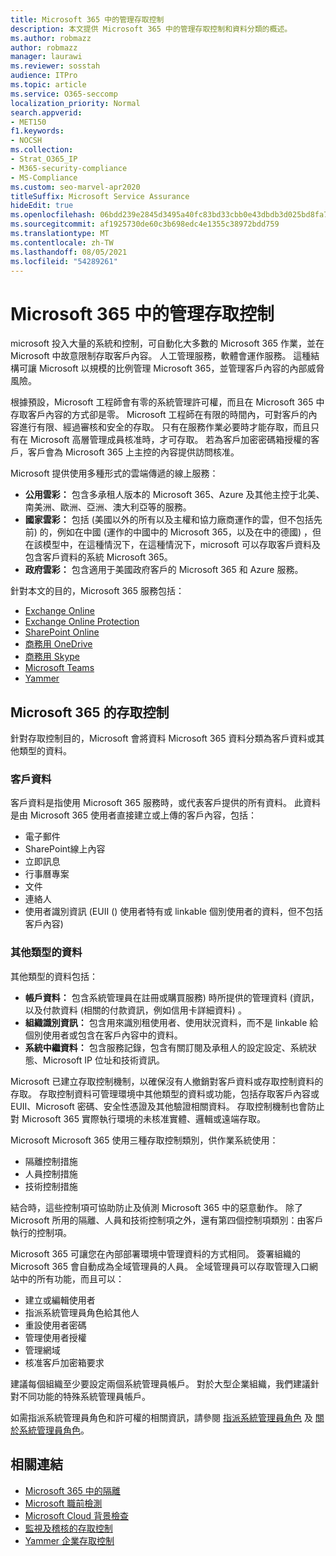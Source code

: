 ```yaml
---
title: Microsoft 365 中的管理存取控制
description: 本文提供 Microsoft 365 中的管理存取控制和資料分類的概述。
ms.author: robmazz
author: robmazz
manager: laurawi
ms.reviewer: sosstah
audience: ITPro
ms.topic: article
ms.service: O365-seccomp
localization_priority: Normal
search.appverid:
- MET150
f1.keywords:
- NOCSH
ms.collection:
- Strat_O365_IP
- M365-security-compliance
- MS-Compliance
ms.custom: seo-marvel-apr2020
titleSuffix: Microsoft Service Assurance
hideEdit: true
ms.openlocfilehash: 06bdd239e2845d3495a40fc83bd33cbb0e43dbdb3d025bd8fa77b5d5451a680c
ms.sourcegitcommit: af1925730de60c3b698edc4e1355c38972bdd759
ms.translationtype: MT
ms.contentlocale: zh-TW
ms.lasthandoff: 08/05/2021
ms.locfileid: "54289261"
---
```

# <a name="administrative-access-controls-in-microsoft-365"></a>Microsoft 365 中的管理存取控制 

microsoft 投入大量的系統和控制，可自動化大多數的 Microsoft 365 作業，並在 Microsoft 中故意限制存取客戶內容。 人工管理服務，軟體會運作服務。 這種結構可讓 Microsoft 以規模的比例管理 Microsoft 365，並管理客戶內容的內部威脅風險。

根據預設，Microsoft 工程師會有零的系統管理許可權，而且在 Microsoft 365 中存取客戶內容的方式卻是零。 Microsoft 工程師在有限的時間內，可對客戶的內容進行有限、經過審核和安全的存取。 只有在服務作業必要時才能存取，而且只有在 Microsoft 高層管理成員核准時，才可存取。 若為客戶加密密碼箱授權的客戶，客戶會為 Microsoft 365 上主控的內容提供訪問核准。

Microsoft 提供使用多種形式的雲端傳遞的線上服務：

- **公用雲彩：** 包含多承租人版本的 Microsoft 365、Azure 及其他主控于北美、南美洲、歐洲、亞洲、澳大利亞等的服務。
- **國家雲彩：** 包括 (美國以外的所有以及主權和協力廠商運作的雲，但不包括先前) 的，例如在中國 (運作的中國中的 Microsoft 365，以及在中的德國) ，但在該模型中，在這種情況下，在這種情況下，microsoft 可以存取客戶資料及包含客戶資料的系統 Microsoft 365。
- **政府雲彩：** 包含適用于美國政府客戶的 Microsoft 365 和 Azure 服務。

針對本文的目的，Microsoft 365 服務包括：

- [Exchange Online](/Exchange/exchange-online)
- [Exchange Online Protection](/Office365/SecurityCompliance/eop/exchange-online-protection-overview)
- [SharePoint Online](/sharepoint/sharepoint-online)
- [商務用 OneDrive](/OneDrive/onedrive)
- [商務用 Skype](/SkypeForBusiness/skype-for-business-online)
- [Microsoft Teams](/MicrosoftTeams/Teams-overview)
- [Yammer](/yammer/yammer-landing-page)

## <a name="microsoft-365-access-controls"></a>Microsoft 365 的存取控制

針對存取控制目的，Microsoft 會將資料 Microsoft 365 資料分類為客戶資料或其他類型的資料。

### <a name="customer-data"></a>客戶資料

客戶資料是指使用 Microsoft 365 服務時，或代表客戶提供的所有資料。 此資料是由 Microsoft 365 使用者直接建立或上傳的客戶內容，包括：

- 電子郵件
- SharePoint線上內容
- 立即訊息
- 行事曆專案
- 文件
- 連絡人
- 使用者識別資訊 (EUII () 使用者特有或 linkable 個別使用者的資料，但不包括客戶內容) 

### <a name="other-types-of-data"></a>其他類型的資料

其他類型的資料包括：

- **帳戶資料：** 包含系統管理員在註冊或購買服務) 時所提供的管理資料 (資訊，以及付款資料 (相關的付款資訊，例如信用卡詳細資料) 。
- **組織識別資訊：** 包含用來識別租使用者、使用狀況資料，而不是 linkable 給個別使用者或包含在客戶內容中的資料。
- **系統中繼資料：** 包含服務記錄，包含有關訂閱及承租人的設定設定、系統狀態、Microsoft IP 位址和技術資訊。

Microsoft 已建立存取控制機制，以確保沒有人撤銷對客戶資料或存取控制資料的存取。 存取控制資料可管理環境中其他類型的資料或功能，包括存取客戶內容或 EUII、Microsoft 密碼、安全性憑證及其他驗證相關資料。 存取控制機制也會防止對 Microsoft 365 實際執行環境的未核准實體、邏輯或遠端存取。

Microsoft Microsoft 365 使用三種存取控制類別，供作業系統使用：

- 隔離控制措施
- 人員控制措施
- 技術控制措施

結合時，這些控制項可協助防止及偵測 Microsoft 365 中的惡意動作。 除了 Microsoft 所用的隔離、人員和技術控制項之外，還有第四個控制項類別：由客戶執行的控制項。

Microsoft 365 可讓您在內部部署環境中管理資料的方式相同。 簽署組織的 Microsoft 365 會自動成為全域管理員的人員。 全域管理員可以存取管理入口網站中的所有功能，而且可以：

- 建立或編輯使用者
- 指派系統管理員角色給其他人
- 重設使用者密碼
- 管理使用者授權
- 管理網域
- 核准客戶加密箱要求

建議每個組織至少要設定兩個系統管理員帳戶。 對於大型企業組織，我們建議針對不同功能的特殊系統管理員帳戶。

如需指派系統管理員角色和許可權的相關資訊，請參閱 [指派系統管理員角色](/microsoft-365/admin/add-users/assign-admin-roles) 及 [關於系統管理員角色](/microsoft-365/admin/add-users/about-admin-roles)。

## <a name="related-links"></a>相關連結

- [Microsoft 365 中的隔離](assurance-isolation-in-microsoft-365.md)
- [Microsoft 職前檢測](assurance-pre-employment-screening.md)
- [Microsoft Cloud 背景檢查](assurance-cloud-background-check.md)
- [監視及稽核的存取控制](assurance-monitoring-and-auditing-access-controls.md)
- [Yammer 企業存取控制](assurance-yammer-enterprise-access-controls.md)
